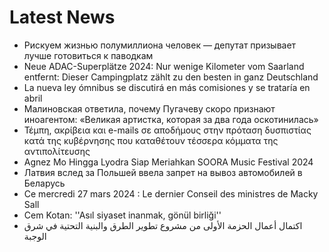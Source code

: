 # Latest News
-  Рискуем жизнью полумиллиона человек — депутат призывает лучше готовиться к паводкам
-  Neue ADAC-Superplätze 2024: Nur wenige Kilometer vom Saarland entfernt: Dieser Campingplatz zählt zu den besten in ganz Deutschland
-  La nueva ley ómnibus se discutirá en más comisiones y se trataría en abril
-  Малиновская ответила, почему Пугачеву скоро признают иноагентом: «Великая артистка, которая за два года оскотинилась»
-  Τέμπη, ακρίβεια και e-mails σε αποδήμους στην πρόταση δυσπιστίας κατά της κυβέρνησης που καταθέτουν τέσσερα κόμματα της αντιπολίτευσης
-  Agnez Mo Hingga Lyodra Siap Meriahkan SOORA Music Festival 2024
-  Латвия вслед за Польшей ввела запрет на вывоз автомобилей в Беларусь
-  Ce mercredi 27 mars 2024 : Le dernier Conseil des ministres de Macky Sall
-  Cem Kotan: ''Asıl siyaset inanmak, gönül birliği''
-  اكتمال أعمال الحزمة الأولى من مشروع تطوير الطرق والبنية التحتية في شرق الوجبة
